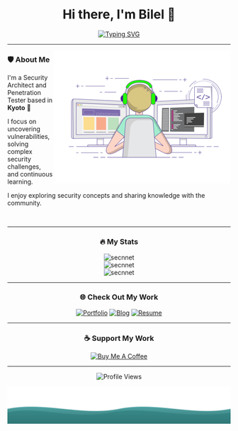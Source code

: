 <div align="center">

# Hi there, I'm Bilel 👋

[![Typing SVG](https://readme-typing-svg.herokuapp.com?font=Fira+Code&pause=1000&color=2D7D7D&center=true&vCenter=true&width=435&lines=Security+Architect;Penetration+Tester;Vulnerability+Researcher;Continuous+Learner)](https://git.io/typing-svg)

</div>

---

<img align="right" alt="Coding" width="400" src="https://raw.githubusercontent.com/devSouvik/devSouvik/master/gif3.gif">

### 🛡️ About Me

I'm a Security Architect and Penetration Tester based in **Kyoto** 🏯

I focus on uncovering vulnerabilities, solving complex security challenges, and continuous learning.

I enjoy exploring security concepts and sharing knowledge with the community.

<br clear="right"/>

---

<div align="center">

### 🔥 My Stats

<img src="https://github-readme-streak-stats.herokuapp.com/?user=secnnet&theme=tokyonight&hide_border=true" alt="secnnet" />

<br/>

<img src="https://github-readme-stats.vercel.app/api?username=secnnet&show_icons=true&theme=tokyonight&hide_border=true&count_private=true" alt="secnnet" />

<br/>

<img src="https://github-readme-stats.vercel.app/api/top-langs/?username=secnnet&layout=compact&theme=tokyonight&hide_border=true" alt="secnnet" />

</div>

---

<div align="center">

### 🌐 Check Out My Work

[![Portfolio](https://img.shields.io/badge/Portfolio-2D7D7D?style=for-the-badge&logo=todoist&logoColor=white)](https://secnnet.github.io/BilelPortfolio/)
[![Blog](https://img.shields.io/badge/Medium-12100E?style=for-the-badge&logo=medium&logoColor=white)](https://medium.com/@bil3l)
[![Resume](https://img.shields.io/badge/Resume-4285F4?style=for-the-badge&logo=google-drive&logoColor=white)](./Resume.pdf)

</div>

---

<div align="center">

### ☕ Support My Work

[![Buy Me A Coffee](https://img.shields.io/badge/Buy%20Me%20A%20Coffee-FFDD00?style=for-the-badge&logo=buy-me-a-coffee&logoColor=black)](https://buymeacoffee.com/your-profile)

</div>

---

<div align="center">

![Profile Views](https://komarev.com/ghpvc/?username=secnnet&color=2D7D7D&style=flat-square)

<img src="./wave_teal.svg" alt="Cybersecurity Wave" />

</div>

